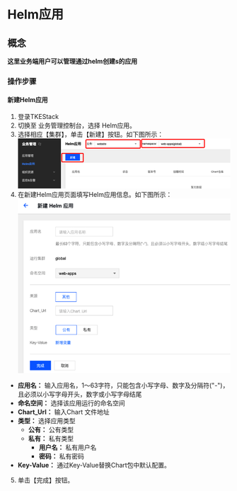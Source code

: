 # Helm应用

## 概念
**这里业务端用户可以管理通过helm创建s的应用**

### 操作步骤
#### 新建Helm应用 
  1. 登录TKEStack
  2. 切换至 业务管理控制台，选择 Helm应用。
  3. 选择相应【集群】，单击【新建】按钮。如下图所示：
   ![新建Helm](images/新建Helm.png)
  4. 在新建Helm应用页面填写Helm应用信息。如下图所示：
   ![新建Helm应用](images/新建Helm应用.png)
   + **应用名：** 输入应用名，1～63字符，只能包含小写字母、数字及分隔符("-")，且必须以小写字母开头，数字或小写字母结尾
   + **命名空间：** 选择该应用运行的命名空间
   + **Chart_Url：** 输入Chart 文件地址
   + **类型：** 选择应用类型
     + **公有：** 公有类型
     + **私有：** 私有类型
       + **用户名：** 私有用户名
       + **密码：** 私有密码
   + **Key-Value：** 通过Key-Value替换Chart包中默认配置。
  5. 单击【完成】按钮。
